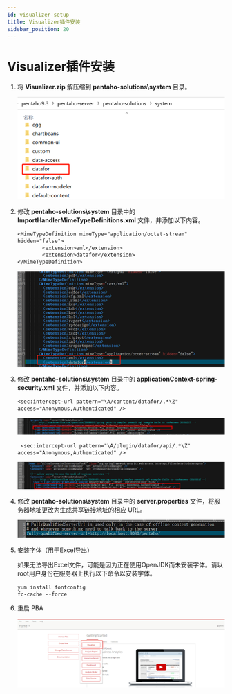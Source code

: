 ```yaml
---
id: visualizer-setup
title: Visualizer插件安装
sidebar_position: 20
---
```


# Visualizer插件安装

1. 将 **Visualizer.zip** 解压缩到 **pentaho-solutions\system** 目录。

   <div align="left"><img src="../../static/img/datafor/setup/1692584188749.png"  /></div>
   
2. 修改 **pentaho-solutions\system** 目录中的 **ImportHandlerMimeTypeDefinitions.xml** 文件，并添加以下内容。

   ```
   <MimeTypeDefinition mimeType="application/octet-stream" hidden="false">
           <extension>eml</extension>
           <extension>datafor</extension>
   </MimeTypeDefinition>
   ```

   <div align="left"><img src="../../static/img/datafor/setup/1692583744410-1692584228414-10.png"  /></div>

3. 修改 **pentaho-solutions\system** 目录中的 **applicationContext-spring-security.xml** 文件，并添加以下内容。

   ```
   <sec:intercept-url pattern="\A/content/datafor/.*\Z" access="Anonymous,Authenticated" />
   ```
   <div align="left"><img src="../../static/img/datafor/setup/image-20230821101055233-1692583918500-1-1692584228427-13.png"  /></div>

   ```
    <sec:intercept-url pattern="\A/plugin/datafor/api/.*\Z" access="Anonymous,Authenticated" />
   ```

   <div align="left"><img src="../../static/img/datafor/setup/image-20230820225132847-1692583918500-2-1692584228426-12.png"  /></div>

4. 修改 **pentaho-solutions\system** 目录中的 **server.properties** 文件，将服务器地址更改为生成共享链接地址的相应 URL。

   <div align="left"><img src="../../static/img/datafor/setup/image-20230820225858611-1692583918501-3-1692584228427-14.png"  /></div>

5. 安装字体（用于Excel导出）

   如果无法导出Excel文件，可能是因为正在使用OpenJDK而未安装字体。请以root用户身份在服务器上执行以下命令以安装字体。

   ```
   yum install fontconfig
   fc-cache --force
   ```

6. 重启 PBA

   <div align="left"><img src="../../static/img/datafor/setup/1692583886673-1692584228417-11.png"  /></div>

